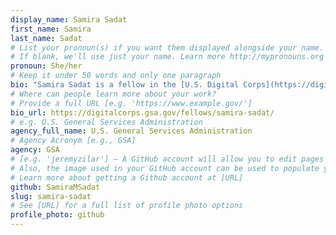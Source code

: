 ```yaml
---
display_name: Samira Sadat
first_name: Samira
last_name: Sadat
# List your pronoun(s) if you want them displayed alongside your name.
# If blank, we'll use just your name. Learn more http://mypronouns.org
pronoun: She/her
# Keep it under 50 words and only one paragraph
bio: "Samira Sadat is a fellow in the [U.S. Digital Corps](https://digitalcorps.gsa.gov/)' 2022 cohort."
# Where can people learn more about your work?
# Provide a full URL [e.g. 'https://www.example.gov/']
bio_url: https://digitalcorps.gsa.gov/fellows/samira-sadat/
# e.g. U.S. General Services Administration
agency_full_name: U.S. General Services Administration
# Agency Acronym [e.g., GSA]
agency: GSA
# [e.g. 'jeremyzilar'] — A GitHub account will allow you to edit pages on Digital.gov.
# Also, the image used in your GitHub account can be used to populate your digital.gov profile photo.
# Learn more about getting a Github account at [URL]
github: SamiraMSadat
slug: samira-sadat
# See [URL] for a full list of profile photo options
profile_photo: github
---
```

